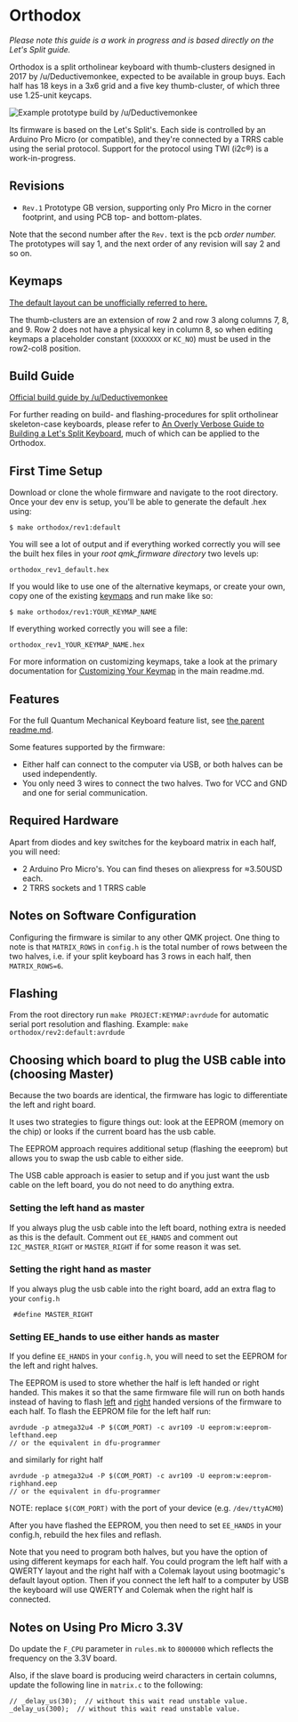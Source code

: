Orthodox
========

*Please note this guide is a work in progress and is based directly on the Let's Split guide.*

Orthodox is a split ortholinear keyboard with thumb-clusters designed in 2017 by /u/Deductivemonkee, expected to be available in group buys.
Each half has 18 keys in a 3x6 grid and a five key thumb-cluster, of which three use 1.25-unit keycaps.

![Example prototype build by /u/Deductivemonkee](http://i.imgur.com/R4PPKdog.jpg)

Its firmware is based on the Let's Split's.
Each side is controlled by an Arduino Pro Micro (or compatible), and they're connected by a TRRS cable using the serial protocol.
Support for the protocol using TWI (i2c®) is a work-in-progress.


## Revisions

- `Rev.1` Prototype GB version, supporting only Pro Micro in the corner footprint, and using PCB top- and bottom-plates.

Note that the second number after the `Rev.` text is the pcb *order number.* The prototypes will say 1, and the next order of any revision will say 2 and so on.

## Keymaps

[The default layout can be unofficially referred to here.](http://www.keyboard-layout-editor.com/#/gists/f120e2703a22a6a69c7be9a65a9d1342)

The thumb-clusters are an extension of row 2 and row 3 along columns 7, 8, and 9.
Row 2 does not have a physical key in column 8, so when editing keymaps a placeholder constant (`XXXXXXX` or `KC_NO`) must be used in the row2-col8 position.

## Build Guide

[Official build guide by /u/Deductivemonkee](http://imgur.com/a/9c0NP)

For further reading on build- and flashing-procedures for split ortholinear skeleton-case keyboards, please refer to [An Overly Verbose Guide to Building a Let's Split Keyboard](https://github.com/nicinabox/lets-split-guide), much of which can be applied to the Orthodox.

## First Time Setup

Download or clone the whole firmware and navigate to the root directory. Once your dev env is setup, you'll be able to generate the default .hex using:

```
$ make orthodox/rev1:default
```

You will see a lot of output and if everything worked correctly you will see the built hex files in your *root qmk_firmware directory* two levels up:

```
orthodox_rev1_default.hex
```

If you would like to use one of the alternative keymaps, or create your own, copy one of the existing [keymaps](keymaps/) and run make like so:


```
$ make orthodox/rev1:YOUR_KEYMAP_NAME
```

If everything worked correctly you will see a file:

```
orthodox_rev1_YOUR_KEYMAP_NAME.hex
```

For more information on customizing keymaps, take a look at the primary documentation for [Customizing Your Keymap](/readme.md##customizing-your-keymap) in the main readme.md.


Features
--------

For the full Quantum Mechanical Keyboard feature list, see [the parent readme.md](/readme.md).

Some features supported by the firmware:

* Either half can connect to the computer via USB, or both halves can be used
  independently.
* You only need 3 wires to connect the two halves. Two for VCC and GND and one
  for serial communication.


Required Hardware
-----------------

Apart from diodes and key switches for the keyboard matrix in each half, you
will need:

* 2 Arduino Pro Micro's. You can find theses on aliexpress for ≈3.50USD each.
* 2 TRRS sockets and 1 TRRS cable


Notes on Software Configuration
-------------------------------

Configuring the firmware is similar to any other QMK project. One thing
to note is that `MATRIX_ROWS` in `config.h` is the total number of rows between
the two halves, i.e. if your split keyboard has 3 rows in each half, then
`MATRIX_ROWS=6`.


Flashing
-------
From the root directory run `make PROJECT:KEYMAP:avrdude` for automatic serial port resolution and flashing.
Example: `make orthodox/rev2:default:avrdude`


Choosing which board to plug the USB cable into (choosing Master)
--------
Because the two boards are identical, the firmware has logic to differentiate the left and right board.

It uses two strategies to figure things out: look at the EEPROM (memory on the chip) or looks if the current board has the usb cable.

The EEPROM approach requires additional setup (flashing the eeeprom) but allows you to swap the usb cable to either side.

The USB cable approach is easier to setup and if you just want the usb cable on the left board, you do not need to do anything extra.

### Setting the left hand as master
If you always plug the usb cable into the left board, nothing extra is needed as this is the default. Comment out `EE_HANDS` and comment out `I2C_MASTER_RIGHT` or `MASTER_RIGHT` if for some reason it was set.

### Setting the right hand as master
If you always plug the usb cable into the right board, add an extra flag to your `config.h`
```
 #define MASTER_RIGHT
```

### Setting EE_hands to use either hands as master
If you define `EE_HANDS` in your `config.h`, you will need to set the
EEPROM for the left and right halves.

The EEPROM is used to store whether the
half is left handed or right handed. This makes it so that the same firmware
file will run on both hands instead of having to flash [left](../../quantum/split_common/eeprom-lefthand.eep) and [right](../../quantum/split_common/eeprom-righthand.eep) handed
versions of the firmware to each half. To flash the EEPROM file for the left
half run:
```
avrdude -p atmega32u4 -P $(COM_PORT) -c avr109 -U eeprom:w:eeprom-lefthand.eep
// or the equivalent in dfu-programmer
```
and similarly for right half
```
avrdude -p atmega32u4 -P $(COM_PORT) -c avr109 -U eeprom:w:eeprom-righhand.eep
// or the equivalent in dfu-programmer
```

NOTE: replace `$(COM_PORT)` with the port of your device (e.g. `/dev/ttyACM0`)

After you have flashed the EEPROM, you then need to set `EE_HANDS` in your config.h, rebuild the hex files and reflash.

Note that you need to program both halves, but you have the option of using
different keymaps for each half. You could program the left half with a QWERTY
layout and the right half with a Colemak layout using bootmagic's default layout option.
Then if you connect the left half to a computer by USB the keyboard will use QWERTY and Colemak when the
right half is connected.


Notes on Using Pro Micro 3.3V
-----------------------------

Do update the `F_CPU` parameter in `rules.mk` to `8000000` which reflects
the frequency on the 3.3V board.

Also, if the slave board is producing weird characters in certain columns,
update the following line in `matrix.c` to the following:

```
// _delay_us(30);  // without this wait read unstable value.
_delay_us(300);  // without this wait read unstable value.
```
